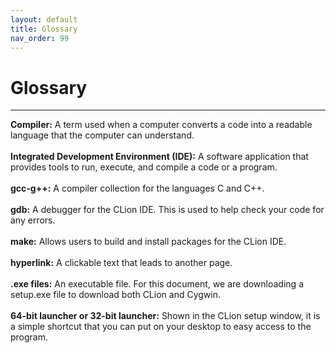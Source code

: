 ```yaml
---
layout: default
title: Glossary
nav_order: 99
---
```

# Glossary
<hr>
<b>Compiler:</b> A term used when a computer converts a code into a readable language that the computer can understand.
<br/><br/>
<b>Integrated Development Environment (IDE):</b> A software application that provides tools to run, execute, and compile a code or a program.
<br/><br/>
<b>gcc-g++:</b> A compiler collection for the languages C and C++.
<br/><br/>
<b>gdb:</b> A debugger for the CLion IDE. This is used to help check your code for any errors.
<br/><br/>
<b>make:</b> Allows users to build and install packages for the CLion IDE.
<br/><br/>
<b>hyperlink:</b> A clickable text that leads to another page.
<br/><br/>
<b>.exe files:</b> An executable file. For this document, we are downloading a setup.exe file to download both CLion and Cygwin.
<br/><br/>
<b>64-bit launcher or 32-bit launcher:</b> Shown in the CLion setup window, it is a simple shortcut that you can put on your desktop to easy access to the program.
<br/><br/>

